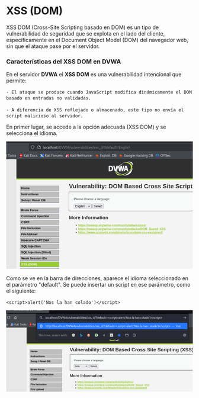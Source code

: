 # XSS (DOM)

XSS DOM (Cross-Site Scripting basado en DOM) es un tipo de vulnerabilidad de seguridad que se explota en el lado del cliente, específicamente en el Document Object Model (DOM) del navegador web, sin que el ataque pase por el servidor.

### Características del XSS DOM en DVWA

En el servidor **DVWA** el **XSS DOM** es una vulnerabilidad intencional que permite:

    - El ataque se produce cuando JavaScript modifica dinámicamente el DOM basado en entradas no validadas.

    - A diferencia de XSS reflejado o almacenado, este tipo no envía el script malicioso al servidor.

En primer lugar, se accede a la opción adecuada (XSS DOM) y se selecciona el idioma.

![Selección Idioma](https://github.com/PPS11148274/apache_hardening/blob/main/DVWA/DOM/asset/seleccion_idioma.png)

Como se ve en la barra de direcciones, aparece el idioma seleccionado en el parámetro "default".
Se puede insertar un script en ese parámetro, como el siguiente:

```
<script>alert('Nos la han colado')</script>
```

![Inserta script](https://github.com/PPS11148274/apache_hardening/blob/main/DVWA/DOM/asset/inserta_script.png)


